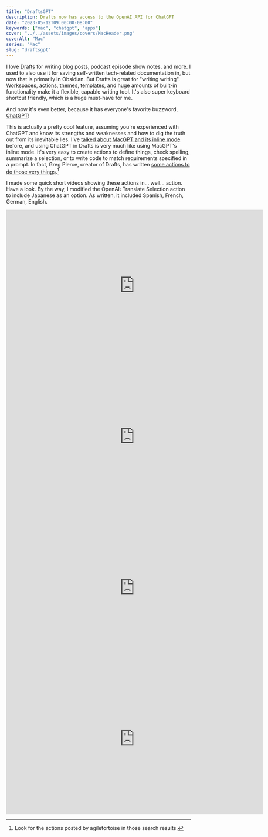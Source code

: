 ```yaml
---
title: "DraftsGPT"
description: Drafts now has access to the OpenAI API for ChatGPT
date: "2023-05-12T09:00:00-08:00"
keywords: ["mac", "chatgpt", "apps"]
cover: "../../assets/images/covers/MacHeader.png"
coverAlt: "Mac"
series: "Mac"
slug: "draftsgpt"
---
```


I love [Drafts](https://getdrafts.com) for writing blog posts, podcast episode show notes, and more. I used to also use it for saving self-written tech-related documentation in, but now that is primarily in Obsidian. But Drafts is great for "writing writing". [Workspaces](https://actions.getdrafts.com/workspaces), [actions](https://actions.getdrafts.com/drafts_actions), [themes](https://actions.getdrafts.com/theme_definitions), [templates](https://docs.getdrafts.com/docs/actions/templates/), and huge amounts of built-in functionality make it a flexible, capable writing tool. It's also super keyboard shortcut friendly, which is a huge must-have for me.

And now it's even better, because it has everyone's favorite buzzword, [ChatGPT](https://forums.getdrafts.com/t/using-openai-chatgpt-with-drafts/14221)!

This is actually a pretty cool feature, assuming you're experienced with ChatGPT and know its strengths and weaknesses and how to dig the truth out from its inevitable lies. I've [talked about MacGPT and its inline mode](https://scottwillsey.com/allgpts/) before, and using ChatGPT in Drafts is very much like using MacGPT's inline mode. It's very easy to create actions to define things, check spelling, summarize a selection, or to write code to match requirements specified in a prompt. In fact, Greg Pierce, creator of Drafts, has written [some actions to do those very things](https://actions.getdrafts.com/search?utf8=✓&q=GPT).[^1]

I made some quick short videos showing these actions in... well... action. Have a look. By the way, I modified the OpenAI: Translate Selection action to include Japanese as an option. As written, it included Spanish, French, German, English.

<iframe width="700" height="411" src="https://www.youtube.com/embed/cPlq4uqQ7nU" title="YouTube video player" frameborder="0" allow="accelerometer; autoplay; clipboard-write; encrypted-media; gyroscope; picture-in-picture; web-share" allowfullscreen></iframe>

<iframe width="700" height="411" src="https://www.youtube.com/embed/41QIOTwnQng" title="YouTube video player" frameborder="0" allow="accelerometer; autoplay; clipboard-write; encrypted-media; gyroscope; picture-in-picture; web-share" allowfullscreen></iframe>

<iframe width="700" height="411" src="https://www.youtube.com/embed/P_DmcUSB6H0" title="YouTube video player" frameborder="0" allow="accelerometer; autoplay; clipboard-write; encrypted-media; gyroscope; picture-in-picture; web-share" allowfullscreen></iframe>

<iframe width="700" height="411" src="https://www.youtube.com/embed/8xO65A3mHH8" title="YouTube video player" frameborder="0" allow="accelerometer; autoplay; clipboard-write; encrypted-media; gyroscope; picture-in-picture; web-share" allowfullscreen></iframe>

[^1]: Look for the actions posted by agiletortoise in those search results.
